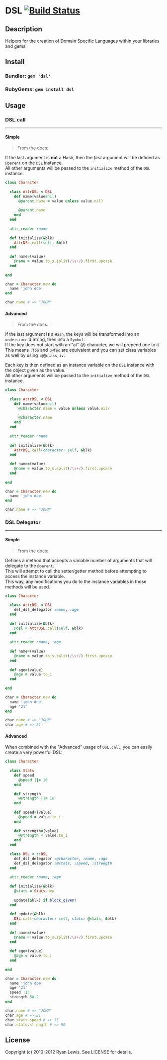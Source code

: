 # DSL [![Build Status](https://secure.travis-ci.org/c00lryguy/dsl.png)](http://travis-ci.org/c00lryguy/dsl)

## Description

Helpers for the creation of Domain Specific Languages within your libraries and gems.

## Install

### Bundler: `gem 'dsl'`

### RubyGems: `gem install dsl`

## Usage

### DSL.call
<hr />

#### Simple

> From the docs:

If the last argument is **not** a Hash, then the *first* argument will be defined as `@parent` on the `DSL` instance.  
All other arguments will be passed to the `initialize` method of the `DSL` instance.

```ruby
class Character
  
  class AttrDSL < DSL
    def name(value=nil)
      @parent.name = value unless value.nil?
      
      @parent.name
    end
  end
  
  attr_reader :name
  
  def initialize(&blk)
    AttrDSL.call(self, &blk)
  end
  
  def name=(value)
    @name = value.to_s.split(/\s+/).first.upcase
  end
  
end

char = Character.new do
  name 'john doe'
end

char.name # => "JOHN"
```

#### Advanced

> From the docs:

If the last argument **is** a `Hash`, the keys will be transformed into an `underscore`'d String, then into a `Symbol`.  
If the key does not start with an "at" (`@`) character, we will prepend one to it.  
This means `:foo` and `:@foo` are equivalent and you can set class variables as well by using `:@@class_iv`.

Each key is then defined as an instance variable on the `DSL` instance with the object given as the value.  
All other arguments will be passed to the `initialize` method of the `DSL` instance.

```ruby
class Character
  
  class AttrDSL < DSL
    def name(value=nil)
      @character.name = value unless value.nil?
      
      @character.name
    end
  end
  
  attr_reader :name
  
  def initialize(&blk)
    AttrDSL.call(character: self, &blk)
  end
  
  def name=(value)
    @name = value.to_s.split(/\s+/).first.upcase
  end
  
end

char = Character.new do
  name 'john doe'
end

char.name # => "JOHN"
```

### DSL Delegator
<hr />

#### Simple

> From the docs:

Defines a method that accepts a variable number of arguments that will delegate to the `@parent`.  
This will attempt to call the setter/getter method before attempting to access the instance variable.  
This way, any modifications you do to the instance variables in those methods will be used.

```ruby
class Character
  
  class AttrDSL < DSL
    def_dsl_delegator :name, :age
  end
  
  def initialize(&blk)
    @dsl = AttrDSL.call(self, &blk)
  end
  
  attr_reader :name, :age
  
  def name=(value)
    @name = value.to_s.split(/\s+/).first.upcase
  end
  
  def age=(value)
    @age = value.to_i
  end
  
end

char = Character.new do
  name 'john doe'
  age '21'
end

char.name # => "JOHN"
char.age # => 21
```

#### Advanced

When combined with the "Advanced" usage of `DSL.call`, you can easily create a very powerful DSL:

```ruby
class Character
  
  class Stats
    def speed
      @speed ||= 10
    end
    
    def strength
      @strength ||= 10
    end
    
    def speed=(value)
      @speed = value.to_i
    end
    
    def strength=(value)
      @strength = value.to_i
    end
  end
  
  class DSL < ::DSL
    def_dsl_delegator :@character, :name, :age
    def_dsl_delegator :@stats, :speed, :strength
  end
  
  attr_reader :name, :age
  
  def initialize(&blk)
    @stats = Stats.new
    
    update(&blk) if block_given?
  end
  
  def update(&blk)
    DSL.call(character: self, stats: @stats, &blk)
  end
  
  def name=(value)
    @name = value.to_s.split(/\s+/).first.upcase
  end
  
  def age=(value)
    @age = value.to_i
  end
  
end

char = Character.new do
  name 'john doe'
  age '21'
  speed :15
  strength 50.2
end

char.name # => "JOHN"
char.age # => 21
char.stats.speed # => 15
char.stats.strength # => 50
```

## License

Copyright (c) 2010-2012 Ryan Lewis. See LICENSE for details.